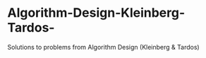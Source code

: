 # Algorithm-Design-Kleinberg-Tardos-
Solutions to problems from Algorithm Design (Kleinberg &amp; Tardos)
